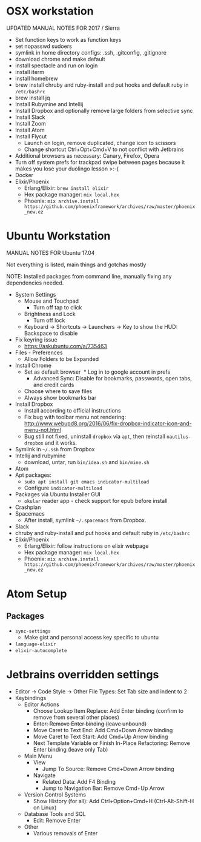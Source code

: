 # OSX workstation

UPDATED MANUAL NOTES FOR 2017 / Sierra

* Set function keys to work as function keys
* set nopasswd sudoers
* symlink in home directory configs: .ssh, .gitconfig, .gitignore
* download chrome and make default
* install spectacle and run on login
* install iterm
* install homebrew
* brew install chruby and ruby-install and put hooks and default ruby in `/etc/bashrc`
* brew install jq
* Install Rubymine and Intellij
* Install Dropbox and optionally remove large folders from selective sync
* Install Slack
* Install Zoom
* Install Atom
* Install Flycut
  * Launch on login, remove duplicated, change icon to scissors
  * Change shortcut Ctrl+Opt+Cmd+V to not conflict with Jetbrains
* Additional browsers as necessary: Canary, Firefox, Opera
* Turn off system prefs for trackpad swipe between pages because it makes you lose your duolingo lesson >:-(
* Docker
* Elixir/Phoenix
  * Erlang/Elixir: `brew install elixir`
  * Hex package manager: `mix local.hex`
  * Phoenix: `mix archive.install https://github.com/phoenixframework/archives/raw/master/phoenix_new.ez`

# Ubuntu Workstation

MANUAL NOTES FOR Ubuntu 17.04

Not everything is listed, main things and gotchas mostly

NOTE: Installed packages from command line, manually fixing any dependencies needed.

* System Settings
  * Mouse and Touchpad
    * Turn off tap to click
  * Brightness and Lock
    * Turn off lock
  * Keyboard -> Shortcuts -> Launchers -> Key to show the HUD: Backspace to disable
* Fix keyring issue
  * https://askubuntu.com/a/735463
* Files - Preferences
  * Allow Folders to be Expanded
* Install Chrome
  * Set as default browser
  * Log in to google account in prefs
    * Advanced Sync: Disable for bookmarks, passwords, open tabs, and credit cards
  * Choose where to save files
  * Always show bookmarks bar
* Install Dropbox
  * Install according to official instructions
  * Fix bug with toolbar menu not rendering: http://www.webupd8.org/2016/06/fix-dropbox-indicator-icon-and-menu-not.html
  * Bug still not fixed, uninstall `dropbox` via `apt`, then reinstall `nautilus-dropbox` and it works.
* Symlink in `~/.ssh` from Dropbox
* Intellij and rubymine
  * download, untar, run `bin/idea.sh` and `bin/mine.sh`
* Atom
* Apt packages:
  * `sudo apt install git emacs indicator-multiload`
  * Configure `indicator-multiload`
* Packages via Ubuntu Installer GUI
  * `okular` reader app - check support for epub before install
* Crashplan
* Spacemacs
  * After install, symlink `~/.spacemacs` from Dropbox.
* Slack
* chruby and ruby-install and put hooks and default ruby in `/etc/bashrc`
* Elixir/Phoenix
  * Erlang/Elixir: follow instructions on elixir webpage
  * Hex package manager: `mix local.hex`
  * Phoenix: `mix archive.install https://github.com/phoenixframework/archives/raw/master/phoenix_new.ez`
  
# Atom Setup
## Packages
* `sync-settings`
  * Make gist and personal access key specific to ubuntu
* `language-elixir`
* `elixir-autocomplete`

# Jetbrains overridden settings
* Editor -> Code Style -> Other File Types: Set Tab size and indent to 2
* Keybindings
  * Editor Actions
    * Choose Lookup Item Replace: Add Enter binding (confirm to remove from several other places)
    * ~~Enter: Remove Enter binding (leave unbound)~~
    * Move Caret to Text End: Add Cmd+Down Arrow binding
    * Move Caret to Text Start: Add Cmd+Up Arrow binding
    * Next Template Variable or Finish In-Place Refactoring: Remove Enter binding (leave only Tab)
  * Main Menu
    * View
      * Jump To Source: Remove Cmd+Down Arrow binding
    * Navigate
      * Related Data: Add F4 Binding
      * Jump to Navigation Bar: Remove Cmd+Up Arrow
  * Version Control Systems
    * Show History (for all): Add Ctrl+Option+Cmd+H (Ctrl-Alt-Shift-H on Linux)
  * Database Tools and SQL
    * Edit: Remove Enter
  * Other
    * Various removals of Enter
